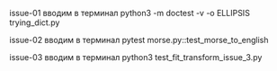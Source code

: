 issue-01
вводим в терминал
python3 -m doctest -v -o ELLIPSIS trying_dict.py

issue-02
вводим в терминал
pytest morse.py::test_morse_to_english

issue-03
вводим в терминал
python3 test_fit_transform_issue_3.py